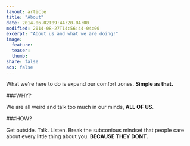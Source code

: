 ```yaml
---
layout: article
title: "About"
date: 2014-06-02T09:44:20-04:00
modified: 2014-08-27T14:56:44-04:00
excerpt: "About us and what we are doing!"
image:
  feature:
  teaser:
  thumb:
share: false
ads: false
---
```


What we're here to do is expand our comfort zones. **Simple as that.** 

###WHY?

We are all weird and talk too much in our minds, **ALL OF US**.

###HOW?

Get outside. Talk. Listen. Break the subconious mindset that people care about every little thing about you. **BECAUSE THEY DONT.**
